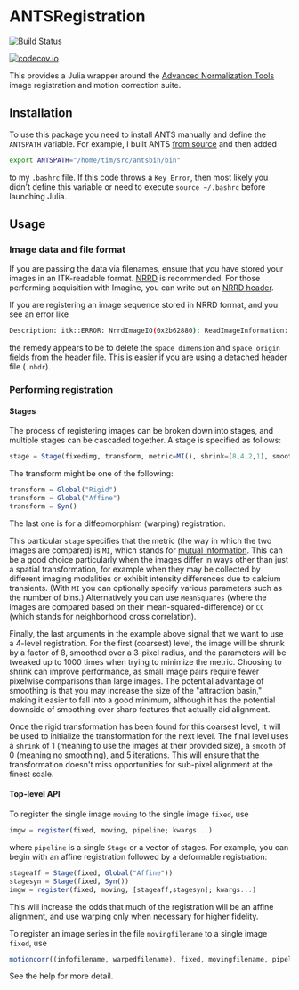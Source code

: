 # ANTSRegistration

[![Build Status](https://travis-ci.org/timholy/ANTSRegistration.jl.svg?branch=master)](https://travis-ci.org/timholy/ANTSRegistration.jl)

[![codecov.io](http://codecov.io/github/timholy/ANTSRegistration.jl/coverage.svg?branch=master)](http://codecov.io/github/timholy/ANTSRegistration.jl?branch=master)

This provides a Julia wrapper around the
[Advanced Normalization Tools](https://stnava.github.io/ANTs/) image
registration and motion correction suite.

## Installation

To use this package you need to install ANTS manually and define the
`ANTSPATH` variable. For example, I built
ANTS
[from source](https://brianavants.wordpress.com/2012/04/13/updated-ants-compile-instructions-april-12-2012/)
and then added

```sh
export ANTSPATH="/home/tim/src/antsbin/bin"
```

to my `.bashrc` file. If this code throws a `Key Error`, then most
likely you didn't define this variable or need to execute `source
~/.bashrc` before launching Julia.

## Usage

### Image data and file format

If you are passing the data via filenames, ensure that you have stored
your images in an ITK-readable
format. [NRRD](https://github.com/JuliaIO/NRRD.jl) is recommended. For
those performing acquisition with Imagine, you can write out an
[NRRD header](https://github.com/timholy/ImagineFormat.jl#converting-to-nrrd).

If you are registering an image sequence stored in NRRD format, and you see an error like

```sh
Description: itk::ERROR: NrrdImageIO(0x2b62880): ReadImageInformation: nrrd's #independent axes (3) doesn't match dimension of space in which orientation is defined (2); not currently handled
```

the remedy appears to be to delete the `space dimension` and `space
origin` fields from the header file. This is easier if you are using a
detached header file (`.nhdr`).

### Performing registration

#### Stages

The process of registering images can be broken down into stages, and multiple stages can be cascaded together. A stage is specified as follows:

```julia
stage = Stage(fixedimg, transform, metric=MI(), shrink=(8,4,2,1), smooth=(3,2,1,0), iterations=(1000,500,250,5))
```

The transform might be one of the following:
```julia
transform = Global("Rigid")
transform = Global("Affine")
transform = Syn()
```
The last one is for a diffeomorphism (warping) registration.

This particular `stage` specifies that the metric (the way in which
the two images are compared) is `MI`, which stands for
[mutual information](https://en.wikipedia.org/wiki/Mutual_information).
This can be a good choice particularly when the images differ in ways
other than just a spatial transformation, for example when they may be
collected by different imaging modalities or exhibit intensity
differences due to calcium transients. (With `MI` you can optionally
specify various parameters such as the number of bins.) Alternatively
you can use `MeanSquares` (where the images are compared based on
their mean-squared-difference) or `CC` (which stands for neighborhood
cross correlation).

Finally, the last arguments in the example above signal that we want
to use a 4-level registration. For the first (coarsest) level, the
image will be shrunk by a factor of 8, smoothed over a 3-pixel radius,
and the parameters will be tweaked up to 1000 times when trying to
minimize the metric. Choosing to shrink can improve performance, as
small image pairs require fewer pixelwise comparisons than large
images.  The potential advantage of smoothing is that you may increase
the size of the "attraction basin," making it easier to fall into a
good minimum, although it has the potential downside of smoothing over
sharp features that actually aid alignment.

Once the rigid transformation has been found for this coarsest level,
it will be used to initialize the transformation for the next
level. The final level uses a `shrink` of 1 (meaning to use the images
at their provided size), a `smooth` of 0 (meaning no smoothing), and 5
iterations. This will ensure that the transformation doesn't miss
opportunities for sub-pixel alignment at the finest scale.


#### Top-level API

To register the single image `moving` to the single image `fixed`, use
```julia
imgw = register(fixed, moving, pipeline; kwargs...)
```

where `pipeline` is a single `Stage` or a vector of stages. For
example, you can begin with an affine registration followed by a
deformable registration:

```julia
stageaff = Stage(fixed, Global("Affine"))
stagesyn = Stage(fixed, Syn())
imgw = register(fixed, moving, [stageaff,stagesyn]; kwargs...)
```

This will increase the odds that much of the registration will be an
affine alignment, and use warping only when necessary for higher
fidelity.


To register an image series in the file `movingfilename` to a single image `fixed`, use
```julia
motioncorr((infofilename, warpedfilename), fixed, movingfilename, pipeline)
```

See the help for more detail.
